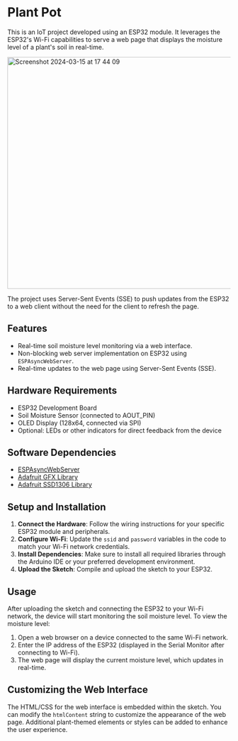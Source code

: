 # Plant Pot

This is an IoT project developed using an ESP32 module. It leverages the ESP32's Wi-Fi capabilities to serve a web page that displays the moisture level of a plant's soil in real-time. 

<img width="523" alt="Screenshot 2024-03-15 at 17 44 09" src="https://github.com/Zdrenka/plant_pot/assets/2591040/6d33f653-16e7-478a-98d5-0dab8af44c53">

The project uses Server-Sent Events (SSE) to push updates from the ESP32 to a web client without the need for the client to refresh the page.

## Features

- Real-time soil moisture level monitoring via a web interface.
- Non-blocking web server implementation on ESP32 using `ESPAsyncWebServer`.
- Real-time updates to the web page using Server-Sent Events (SSE).

## Hardware Requirements

- ESP32 Development Board
- Soil Moisture Sensor (connected to AOUT_PIN)
- OLED Display (128x64, connected via SPI)
- Optional: LEDs or other indicators for direct feedback from the device

## Software Dependencies

- [ESPAsyncWebServer](https://github.com/me-no-dev/ESPAsyncWebServer)
- [Adafruit GFX Library](https://github.com/adafruit/Adafruit-GFX-Library)
- [Adafruit SSD1306 Library](https://github.com/adafruit/Adafruit_SSD1306)

## Setup and Installation

1. **Connect the Hardware**: Follow the wiring instructions for your specific ESP32 module and peripherals.
2. **Configure Wi-Fi**: Update the `ssid` and `password` variables in the code to match your Wi-Fi network credentials.
3. **Install Dependencies**: Make sure to install all required libraries through the Arduino IDE or your preferred development environment.
4. **Upload the Sketch**: Compile and upload the sketch to your ESP32.

## Usage

After uploading the sketch and connecting the ESP32 to your Wi-Fi network, the device will start monitoring the soil moisture level. To view the moisture level:

1. Open a web browser on a device connected to the same Wi-Fi network.
2. Enter the IP address of the ESP32 (displayed in the Serial Monitor after connecting to Wi-Fi).
3. The web page will display the current moisture level, which updates in real-time.

## Customizing the Web Interface

The HTML/CSS for the web interface is embedded within the sketch. You can modify the `htmlContent` string to customize the appearance of the web page. Additional plant-themed elements or styles can be added to enhance the user experience.
